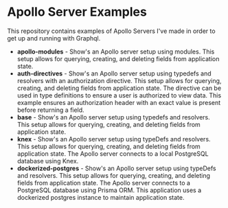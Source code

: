 # Apollo Server Examples

This repository contains examples of Apollo Servers I've made in order to get up and running with Graphql.

* **apollo-modules** - Show's an Apollo server setup using modules. This setup allows for querying, creating, and deleting fields from application state.
* **auth-directives** - Show's an Apollo server setup using typedefs and resolvers with an authorization directive. This setup allows for querying, creating, and deleting fields from application state. The directive can be used in type definitions to ensure a user is authorized to view data. This example ensures an authorization header with an exact value is present before returning a field.
* **base** - Show's an Apollo server setup using typedefs and resolvers. This setup allows for querying, creating, and deleting fields from application state.
* **knex** - Show's an Apollo server setup using typeDefs and resolvers. This setup allows for querying, creating, and deleting fields from application state. The Apollo server connects to a local PostgreSQL database using Knex.
* **dockerized-postgres** - Show's an Apollo server setup using typeDefs and resolvers. This setup allows for querying, creating, and deleting fields from application state. The Apollo server connects to a PostgreSQL database using Prisma ORM. This application uses a dockerized postgres instance to maintain application state.